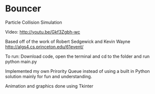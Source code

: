 Bouncer
=======

Particle Collision Simulation

Video: http://youtu.be/Gkf3Zgbh-wc

Based off of the work of Robert Sedgewick and Kevin Wayne
http://algs4.cs.princeton.edu/61event/

To run: Download code, open the terminal and cd to the folder and run python main.py

Implemented my own Prirority Queue instead of using a built in Python solution mainly for fun and understanding.

Animation and graphics done using Tkinter
